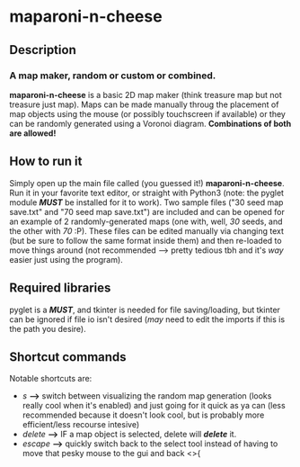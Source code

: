 # maparoni-n-cheese
## Description
### A map maker, random or custom or combined.
**maparoni-n-cheese** is a basic 2D map maker (think treasure map but not treasure just map). Maps can be made manually throug the placement of map objects using the mouse (or possibly touchscreen if available) or they can be randomly generated using a Voronoi diagram. **Combinations of both are allowed!**

## How to run it
Simply open up the main file called (you guessed it!) **maparoni-n-cheese**. Run it in your favorite text editor, or straight with Python3
(note: the pyglet module _**MUST**_ be installed for it to work). Two sample files ("30 seed map save.txt" and "70 seed map save.txt") are included and can be opened for an example of 2 randomly-generated maps (one with, well, *30* seeds, and the other with *70* :P). These files can be edited manually via changing text (but be sure to follow the same format inside them) and then re-loaded to move things around 
(not recommended --> pretty tedious tbh and it's *way* easier just using the program).

## Required libraries
pyglet is a _**MUST**_, and tkinter is needed for file saving/loading, but tkinter can be ignored if file io isn't desired (*may* need to edit the imports if this is the path you desire).

## Shortcut commands
Notable shortcuts are:
- *s* **-->** switch between visualizing the random map generation (looks really cool when it's enabled) and just going for it quick as ya can (less recommended because it doesn't look cool, but is probably more efficient/less recourse intesive)
- *delete* **-->** IF a map object is selected, delete will _**delete**_ it.
- *escape* **-->** quickly switch back to the select tool instead of having to move that pesky mouse to the gui and back <>{
